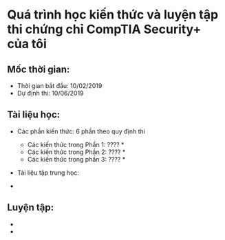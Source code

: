 <!-- ---
layout: post
title:  "Quá trình học kiến thức và luyện tập thi chứng chỉ CompTIA Security+ của tôi"
author: blackeye
categories: [ learn and practice, security, comptia, my experience ]
image: assets/images/myexam.jpg
--- -->

# Quá trình học kiến thức và luyện tập thi chứng chỉ CompTIA Security+ của tôi

## Mốc thời gian:
* Thời gian bắt đầu: 10/02/2019
* Dự định thi: 10/06/2019

## Tài liệu học:
* Các phần kiến thức: 6 phần theo quy định thi
    * Các kiến thức trong Phần 1: ????
        * 
    * Các kiến thức trong Phần 2: ????
        * 
    * Các kiến thức trong phần 3: ????
        * 
        
* Tài liệu tập trung học:
* 

## Luyện tập:
* 
* 